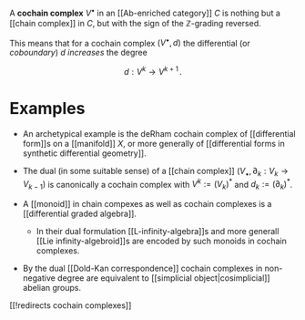 A **cochain complex** $V^\bullet$ in an [[Ab-enriched category]] $C$ is nothing but a [[chain complex]] in $C$, but with the sign of the $\mathbb{Z}$-grading reversed.

This means that for a cochain complex $(V^\bullet,d)$ the differential (or *coboundary*) $d$ _increases_ the degree

$$
  d : V^{k} \to V^{k+1}
  \,.
$$


# Examples #

* An archetypical example is the deRham cochain complex of [[differential form]]s on a [[manifold]] $X$, or more generally of [[differential forms in synthetic differential geometry]]. 

* The dual (in some suitable sense) of a [[chain complex]] $(V_\bullet, \partial_k : V_k \to V_{k-1})$ is canonically a cochain complex with $V^k := (V_k)^*$ and $d_k := (\partial_k)^*$.

* A [[monoid]] in chain compexes as well as cochain complexes is a [[differential graded algebra]].

  * In their dual formulation [[L-infinity-algebra]]s and more generall [[Lie infinity-algebroid]]s are encoded by such monoids in cochain complexes.

* By the dual [[Dold-Kan correspondence]] cochain complexes in non-negative degree are equivalent to [[simplicial object|cosimplicial]] abelian groups.


[[!redirects cochain complexes]]